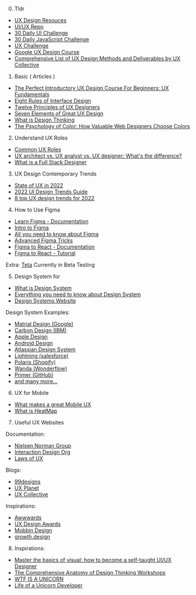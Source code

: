 0. Tldr

- [UX Design Resouces](https://uxplanet.org/150-design-resources-3bd788265e1f)
- [UI/UX Repo](https://github.com/hendurhance/ui-ux)
- [30 Daily UI Challenge](https://www.dailyui.co/)
- [30 Daily JavaScript Challenge](https://javascript30.com/)
- [UX Challenge](https://uxtools.co/)
- [Google UX Design Course](https://grow.google/certificates/ux-design/#?modal_active=none)
- [Comprehensive List of UX Design Methods and Deliverables by UX Collective](https://uxdesign.cc/a-comprehensive-list-of-ux-design-methods-deliverables-2021-2feb3e70e168)

1. Basic ( Articles )

- [The Perfect Introductory UX Design Course For Beginners: UX Fundamentals](https://careerfoundry.com/en/blog/ux-design/get-your-first-taste-of-ux-design-with-ux-fundamentals/)
- [Eight Rules of Interface Design](https://uxplanet.org/8-golden-rules-of-interface-design-e80a17a1312f)
- [Twelve Principles of UX Designers](https://uxplanet.org/8-golden-rules-of-interface-design-e80a17a1312f)
- [Seven Elements of Great UX Design](https://uxplanet.org/7-key-elements-that-great-ux-design-must-have-ad1f121e4038)
- [What is Design Thinking](https://www.interaction-design.org/literature/topics/design-thinking)
- [The Psychology of Color: How Valuable Web Designers Choose Colors](https://www.flux-academy.com/blog/the-psychology-of-color-how-valuable-web-designers-choose-colors)

2. Understand UX Roles

- [Common UX Roles](https://www.interaction-design.org/literature/article/the-ultimate-guide-to-understanding-ux-roles-and-which-one-you-should-go-for)
- [UX architect vs. UX analyst vs. UX designer: What's the difference?](https://adamfard.com/blog/ux-architect-ux-analyst)
- [What is a Full Stack Designer](https://careerfoundry.com/en/blog/ux-design/what-is-a-full-stack-designer/)

3. UX Design Contemporary Trends

- [State of UX in 2022](https://trends.uxdesign.cc/)
- [2022 UI Design Trends Guide](https://uxdesign.cc/2022-ui-design-trends-guide-22ddc386557b)
- [8 top UX design trends for 2022](https://99designs.com.au/blog/trends/ux-design-trends/)

4. How to Use Figma

- [Learn Figma - Documentation](https://www.figma.com/resources/learn-design/)
- [Intro to Figma](https://designlab.com/figma-101-course/introduction-to-figma/)
- [All you need to know about Figma](https://uxplanet.org/figma-all-you-need-to-know-156b52b88e54)
- [Advanced Figma Tricks](https://uxplanet.org/advanced-figma-tips-tricks-d782ba2b2f5c)
- [Figma to React - Documentation](https://www.figma.com/blog/introducing-figma-to-react/)
- [Figma to React - Tutorial](https://blog.prototypr.io/introducing-figma-to-react-86b0c064e984)

Extra: [Teta](https://teta.so/) Currently in Beta Testing

5. Design System for

- [What is Design System](https://www.nngroup.com/articles/design-systems-101/)
- [Everything you need to know about Design System](https://uxdesign.cc/everything-you-need-to-know-about-design-systems-54b109851969)
- [Design Systems Website](https://www.designsystems.com/)

Design System Examples:

- [Matrial Design (Google)](https://material.io/)
- [Carbon Design (IBM)](https://www.carbondesignsystem.com/)
- [Apple Design](https://developer.apple.com/design/)
- [Android Design](https://developer.android.com/design)
- [Atlassian Design System](https://atlassian.design/)
- [Lightning (salesforce)](https://www.lightningdesignsystem.com/)
- [Polaris (Shopify)](https://polaris.shopify.com/)
- [Wanda (Wonderflow)](https://design.wonderflow.ai/)
- [Primer (GitHub)](https://primer.style/)
- [and many more...](https://www.designsystems.com/open-design-systems/)

6. UX for Mobile

- [What makes a great Mobile UX](https://uxcam.com/blog/mobile-ux/)
- [What is HeatMap](https://www.hotjar.com/blog/improve-website-ux-with-heatmaps/)

7. Useful UX Websites

Documentation:

- [Nielsen Norman Group](https://www.nngroup.com/)
- [Interaction Design Org](https://www.interaction-design.org/)
- [Laws of UX](https://lawsofux.com)

Blogs:

- [99designs](https://99designs.com.au/)
- [UX Planet](https://uxplanet.org/)
- [UX Collective](https://uxdesign.cc/)

Inspirations:

- [Awwwards](https://www.awwwards.com/)
- [UX Design Awards](https://ux-design-awards.com/en/)
- [Mobbin Design](https://mobbin.design/)
- [growth.design](https://growth.design/)

8. Inspirations:

- [Master the basics of visual: how to become a self-taught UI/UX Designer](https://uxdesign.cc/how-to-become-a-ui-ux-designer-self-taught-8a511170fd7c)
- [The Comprehensive Anatomy of Design Thinking Workshops](https://uxdesign.cc/comprehensive-anatomy-of-all-ux-design-thinking-workshops-c416706cd3e2)
- [WTF IS A UNICORN](https://easternpeak.com/blog/3-in-1-developer-a-jack-of-all-trades-or-a-unicorn/)
- [Life of a Unicorn Developer](https://medium.com/@harivigneshjayapalan/life-of-a-unicorn-developer-d442b6655399)
